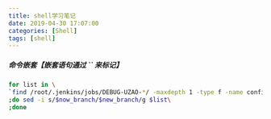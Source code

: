 ```yaml
---
title: shell学习笔记
date: 2019-04-30 17:07:00
categories: [Shell]
tags: [shell]
---
```


##### 命令嵌套【嵌套语句通过 \`\` 来标记】
```bash
for list in \
`find /root/.jenkins/jobs/DEBUG-UZAO-*/ -maxdepth 1 -type f -name config.xml`\
;do sed -i s/$now_branch/$new_branch/g $list\
;done
```

  <!--more-->


